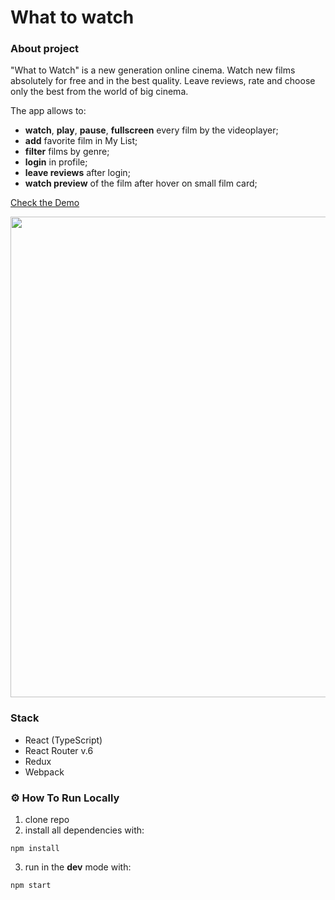 # What to watch

### About project

"What to Watch" is a new generation online cinema. Watch new films absolutely for free and in the best quality. Leave reviews, rate and choose only the best from the world of big cinema.

The app allows to:

- **watch**, **play**, **pause**, **fullscreen** every film by the videoplayer;
- **add** favorite film in My List;
- **filter** films by genre;
- **login** in profile;
- **leave reviews** after login;
- **watch preview** of the film after hover on small film card;

<a href="https://bentonfraizer.github.io/what-to-watch/">Check the Demo</a>

<img src="https://github.com/BentonFraizer/what-to-watch/blob/master/.github/workflows/what-to-whatch.png" width="769" />

### Stack 
- React (TypeScript)
- React Router v.6
- Redux
- Webpack

### ⚙️ How To Run Locally

1. clone repo
2. install all dependencies with:
```
npm install
```
3. run in the **dev** mode with:
```
npm start
```
